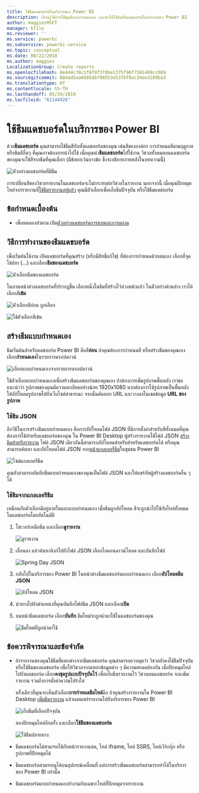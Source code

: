 ```yaml
---
title: ใช้ธีมแดชบอร์ดในบริการของ Power BI
description: เรียนรู้วิธีการใช้ชุดสีแบบกำหนดเอง และนำไปใช้กับทั้งแดชบอร์ดในบริการของ Power BI
author: maggiesMSFT
manager: kfile
ms.reviewer: ''
ms.service: powerbi
ms.subservice: powerbi-service
ms.topic: conceptual
ms.date: 08/22/2018
ms.author: maggies
LocalizationGroup: Create reports
ms.openlocfilehash: 8e444c78c1f6f9f3f0be1375f96f7381489cc069
ms.sourcegitcommit: 60dad5aa0d85db790553e537bf8ac34ee3289ba3
ms.translationtype: HT
ms.contentlocale: th-TH
ms.lasthandoff: 05/29/2019
ms.locfileid: "61144926"
---
```

# <a name="use-dashboard-themes-in-power-bi-service"></a>ใช้ธีมแดชบอร์ดในบริการของ Power BI
ด้วย**ธีมแดชบอร์ด** คุณสามารถใช้ธีมสีกับทั้งแดชบอร์ดของคุณ เช่นสีขององค์กร การกำหนดสีตามฤดูกาล หรือธีมสีอื่นๆ ที่คุณอาจต้องการนำไปใช้ เมื่อคุณนำ**ธีมแดชบอร์ด**ไปใช้งาน วิชวลทั้งหมดบนแดชบอร์ดของคุณจะใช้สีจากธีมที่คุณเลือก (มีข้อยกเว้นบางข้อ ซึ่งจะอธิบายภายหลังในบทความนี้)

![ตัวอย่างแดชบอร์ดที่มีธีม](media/service-dashboard-themes/power-bi-full-dashboard-theme.png)

การเปลี่ยนสีของวิชวลรายงานในแดชบอร์ดจะไม่กระทบต่อวิชวลในรายงาน นอกจากนี้ เมื่อคุณปักหมุดไทล์จากรายงานที่[ใช้ธีมรายงานอยู่แล้ว](desktop-report-themes.md) คุณมีตัวเลือกเพื่อเก็บธีมปัจจุบัน หรือใช้ธีมแดชบอร์ด


## <a name="prerequisites"></a>ข้อกำหนดเบื้องต้น
* เพื่อทดลองทำตาม เปิด[ตัวอย่างแดชบอร์ดการขายและการตลาด](sample-datasets.md)


## <a name="how-dashboard-themes-work"></a>วิธีการทำงานของธีมแดชบอร์ด
เพื่อเริ่มต้นใช้งาน เปิดแดชบอร์ดที่คุณสร้าง (หรือมีสิทธิ์แก้ไข) ที่ต้องการกำหนดด้วยตนเอง เลือกที่จุดไข่ปลา (...) และเลือก**ธีมของแดชบอร์ด** 

![ตัวเลือกธีมของแดชบอร์ด](media/service-dashboard-themes/power-bi-dashboard-theme.png)

ในบานหน้าต่างแดชบอร์ดที่ปรากฏขึ้น เลือกหนึ่งในธีมที่สร้างไว้ล่วงหน้าแล้ว  ในตัวอย่างด้านล่าง เราได้เลือกสี**เข้ม**

![ตัวเลือกสีอ่อน ถูกเลือก](media/service-dashboard-themes/power-bi-theme-menu.png)

![ใช้ตัวเลือกสีเข้ม](media/service-dashboard-themes/power-bi-theme-dark.png)

## <a name="create-a-custom-theme"></a>สร้างธีมแบบกำหนดเอง

ธีมเริ่มต้นสำหรับแดชบอร์ด Power BI คือสี**อ่อน** ถ้าคุณต้องการกำหนดสี หรือสร้างธีมของคุณเอง เลือก**กำหนดเอง**ในรายการดรอปดาวน์ 

![เลือกแบบกำหนดเองจากรายการดรอปดาวน์](media/service-dashboard-themes/power-bi-theme-custom.png)

ใช้ตัวเลือกแบบกำหนดเองเพื่อสร้างธีมแดชบอร์ดของคุณเอง ถ้าต้องการเพิ่มรูปภาพพื้นหลัง เราขอแนะนำว่า รูปภาพของคุณมีความละเอียดอย่างน้อย 1920x1080 หากต้องการใช้รูปภาพเป็นพื้นหลัง ให้อัปโหลดรูปภาพไปยังเว็บไซต์สาธารณะ จากนั้นคัดลอก URL และวางลงในเขตข้อมูล **URL ของรูปภาพ** 

### <a name="using-json-themes"></a>ใช้ธีม JSON
อีกวิธีในการสร้างธีมแบบกำหนดเอง คือการอัปโหลดไฟล์ JSON ที่มีการตั้งค่าสำหรับสีทั้งหมดที่คุณต้องการใช้สำหรับแดชบอร์ดของคุณ ใน Power BI Desktop ผู้สร้างรายงานใช้ไฟล์ JSON [สร้างธีมสำหรับรายงาน](desktop-report-themes.md) ไฟล์ JSON เดียวกันนี้สามารถอัปโหลดสำหรับสำหรับแดชบอร์ดได้ หรือคุณสามารถค้นหา และอัปโหลดไฟล์ JSON จาก[หน้าแกลเลอรีธีม](https://community.powerbi.com/t5/Themes-Gallery/bd-p/ThemesGallery)ในชุมชน Power BI 

![ไซต์แกลเลอรีธีม](media/service-dashboard-themes/power-bi-theme-gallery.png)

คุณยังสามารถบันทึกธีมแบบกำหนดเองของคุณเป็นไฟล์ JSON และให้แชร์กับผู้สร้างแดชบอร์ดอื่น ๆ ได้ 

### <a name="use-a-theme-from-the-theme-gallery"></a>ใช้ธีมจากแกลเลอรีธีม

เหมือนกับตัวเลือกมีอยู่ภายในและแบบกำหนดเอง เมื่อธีมถูกอัปโหลด สีจะถูกนำไปใช้กับไทล์ทั้งหมดในแดชบอร์ดโดยอัตโนมัติ 

1. โฮเวอร์เหนือธีม และเลือก**ดูรายงาน**

    ![ดูรายงาน](media/service-dashboard-themes/power-bi-choose-theme.png)

2. เลื่อนลง แล้วค้นหาลิงก์ไปยังไฟล์ JSON  เลือกไอคอนดาวน์โหลด และบันทึกไฟล์

    ![Spring Day JSON](media/service-dashboard-themes/power-bi-theme-json.png)

3. กลับไปในบริการของ Power BI ในหน้าต่างธีมแดชบอร์ดแบบกำหนดเอง เลือก**อัปโหลดธีม JSON**

    ![อัปโหลด JSON](media/service-dashboard-themes/power-bi-upload-theme.png)

4. นำทางไปยังตำแหน่งที่คุณบันทึกไฟล์ธีม JSON และเลือก**เปิด**

5. บนหน้าธีมแดชบอร์ด เลือก**บันทึก** ธีมใหม่จะถูกนำมาใช้ในแดชบอร์ดของคุณ

    ![ธีมใหม่ที่ถูกนำมาใช้](media/service-dashboard-themes/power-bi-json.png)

## <a name="considerations-and-limitations"></a>ข้อควรพิจารณาและข้อจำกัด

* ถ้ารายงานของคุณใช้ธีมที่แตกต่างจากธีมแดชบอร์ด คุณสามารถควบคุมว่า วิชวลยังคงใช้ธีมปัจจุบัน หรือใช้ธีมของแดชบอร์ด เพื่อให้วิชวลจากแหล่งข้อมูลต่าง ๆ มีความสอดคล้องกัน เมื่อปักหมุดไทล์ไปยังแดชบอร์ด เลือก**คงชุดรูปแบบปัจจุบันไว้** เพื่อเก็บธีมรายงานไว้ วิชวลบนแดชบอร์ด จะคงธีมรายงาน รวมถึงการตั้งค่าความโปร่งใส 

    ครั้งเดียวที่คุณจะเห็นตัวเลือก**การกำหนดธีมไทล์**คือ ถ้าคุณสร้างรายงานใน Power BI Desktop [เพิ่มธีมรายงาน](desktop-report-themes.md) แล้วเผยแพร่รายงานไปยังบริการของ Power BI 

    ![เก็บธีมที่เลือกปัจจุบัน](media/service-dashboard-themes/power-bi-keep-current.png)

    ลองปักหมุดไทล์อีกครั้ง และเลือก**ใช้ธีมของแดชบอร์ด**

    ![ใช้ธีมปลายทาง](media/service-dashboard-themes/power-bi-use-destination.png)

* ธีมแดชบอร์ดไม่สามารถใช้กับหน้ารายงานสด, ไทล์ iframe, ไทล์ SSRS, ไทล์เวิร์กบุ๊ก หรือรูปภาพที่ปักหมุดได้
* ธีมแดชบอร์ดสามารถดูได้บนอุปกรณ์เคลื่อนที่ แต่การสร้างธีมแดชบอร์ดสามารถทำได้ในบริการของ Power BI เท่านั้น 
* ธีมแดชบอร์ดแบบกำหนดเองทำงานกับเฉพาะไทล์ที่ปักหมุดจากรายงาน 


